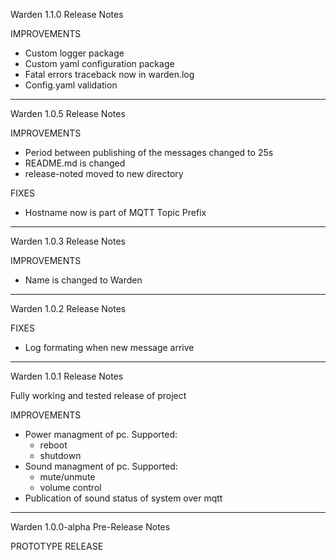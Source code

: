 Warden 1.1.0 Release Notes

IMPROVEMENTS

- Custom logger package
- Custom yaml configuration package
- Fatal errors traceback now in warden.log
- Config.yaml validation

---

Warden 1.0.5 Release Notes

IMPROVEMENTS

- Period between publishing of the messages changed to 25s
- README.md is changed
- release-noted moved to new directory

FIXES

- Hostname now is part of MQTT Topic Prefix

---

Warden 1.0.3 Release Notes

IMPROVEMENTS

- Name is changed to Warden

---

Warden 1.0.2 Release Notes

FIXES

- Log formating when new message arrive

---

Warden 1.0.1 Release Notes

Fully working and tested release of project

IMPROVEMENTS

- Power managment of pc. Supported:
  - reboot
  - shutdown
- Sound managment of pc. Supported:
  - mute/unmute
  - volume control
- Publication of sound status of system over mqtt

---

Warden 1.0.0-alpha Pre-Release Notes

PROTOTYPE RELEASE
